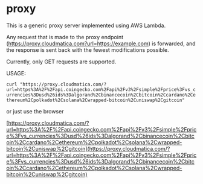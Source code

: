 # proxy

This is a generic proxy server implemented using AWS Lambda.

Any request that is made to the proxy endpoint (https://proxy.cloudmatica.com?url=https://example.com) is forwarded, and the response is sent back with the fewest modifications possible.

Currently, only GET requests are supported.

USAGE:

`curl "https://proxy.cloudmatica.com/?url=https%3A%2F%2Fapi.coingecko.com%2Fapi%2Fv3%2Fsimple%2Fprice%3Fvs_currencies%3Dusd%26ids%3Dalgorand%2Cbinancecoin%2Cbitcoin%2Ccardano%2Cethereum%2Cpolkadot%2Csolana%2Cwrapped-bitcoin%2Cuniswap%2Cgitcoin"`

or just use the browser

[https://proxy.cloudmatica.com/?url=https%3A%2F%2Fapi.coingecko.com%2Fapi%2Fv3%2Fsimple%2Fprice%3Fvs_currencies%3Dusd%26ids%3Dalgorand%2Cbinancecoin%2Cbitcoin%2Ccardano%2Cethereum%2Cpolkadot%2Csolana%2Cwrapped-bitcoin%2Cuniswap%2Cgitcoin](https://proxy.cloudmatica.com/?url=https%3A%2F%2Fapi.coingecko.com%2Fapi%2Fv3%2Fsimple%2Fprice%3Fvs_currencies%3Dusd%26ids%3Dalgorand%2Cbinancecoin%2Cbitcoin%2Ccardano%2Cethereum%2Cpolkadot%2Csolana%2Cwrapped-bitcoin%2Cuniswap%2Cgitcoin)